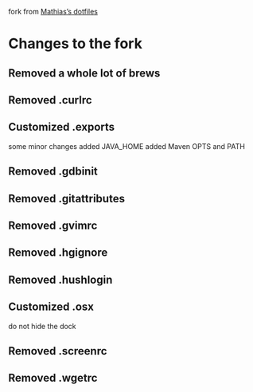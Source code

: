 fork from [Mathias’s dotfiles](https://github.com/mathiasbynens/dotfiles)

# Changes to the fork

## Removed a whole lot of brews

## Removed .curlrc

## Customized .exports

some minor changes
added JAVA_HOME
added Maven OPTS and PATH

## Removed .gdbinit

## Removed .gitattributes

## Removed .gvimrc

## Removed .hgignore

## Removed .hushlogin

## Customized .osx

do not hide the dock

## Removed .screenrc

## Removed .wgetrc
